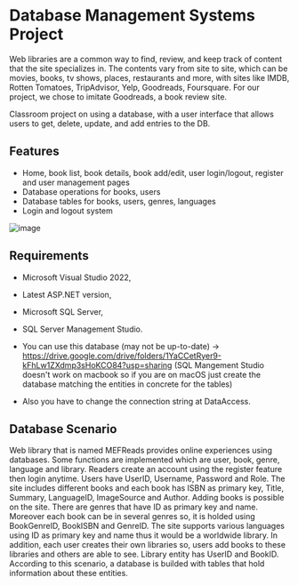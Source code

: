 # Database Management Systems Project


Web libraries are a common way to find, review, and keep track of content that the site specializes in. The contents vary from site to site, which can be movies, books, tv shows, places, restaurants and more, with sites like IMDB, Rotten Tomatoes, TripAdvisor, Yelp, Goodreads, Foursquare. For our project, we chose to imitate Goodreads, a book review site.

Classroom project on using a database, with a user interface that allows users to get, delete, update, and add entries to the DB.

## Features
- Home, book list, book details, book add/edit, user login/logout, register and user management pages
- Database operations for books, users
- Database tables for books, users, genres, languages
- Login and logout system

![image](https://user-images.githubusercontent.com/86553042/210796739-60eb8356-6904-49c6-9f7c-abcdaca22e03.png)

## Requirements

- Microsoft Visual Studio 2022,
- Latest ASP.NET version,
- Microsoft SQL Server,
- SQL Server Management Studio.

- You can use this database (may not be up-to-date) -> https://drive.google.com/drive/folders/1YaCCetRyer9-kFhLw1ZXdmp3sHoKCO84?usp=sharing
(SQL Mangement Studio doesn't work on macbook so if you are on macOS just create the database matching the entities in concrete for the tables)

- Also you have to change the connection string at DataAccess.

## Database Scenario

Web library that is named MEFReads provides online experiences using databases. Some functions are implemented which are user, book, genre, language and library. Readers create an account using the register feature then login anytime. Users have UserID, Username, Password and Role. The site includes different books and each book has ISBN as primary key, Title, Summary, LanguageID, ImageSource and Author. Adding books is possible on the site. There are genres that have ID as primary key and name. Moreover each book can be in several genres so, it is holded using BookGenreID, BookISBN and GenreID. The site supports various languages using ID as primary key and name thus it would be a worldwide library. In addition, each user creates their own libraries so, users add books to these libraries and others are able to see. Library entity has UserID and BookID. According to this scenario, a database is builded with tables that hold information about these entities.


